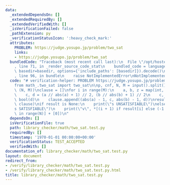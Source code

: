 ```yaml
---
data:
  _extendedDependsOn: []
  _extendedRequiredBy: []
  _extendedVerifiedWith: []
  _isVerificationFailed: false
  _pathExtension: py
  _verificationStatusIcon: ':heavy_check_mark:'
  attributes:
    PROBLEM: https://judge.yosupo.jp/problem/two_sat
    links:
    - https://judge.yosupo.jp/problem/two_sat
  bundledCode: "Traceback (most recent call last):\n  File \"/opt/hostedtoolcache/PyPy/3.7.13/x64/site-packages/onlinejudge_verify/documentation/build.py\"\
    , line 71, in _render_source_code_stat\n    bundled_code = language.bundle(stat.path,\
    \ basedir=basedir, options={'include_paths': [basedir]}).decode()\n  File \"/opt/hostedtoolcache/PyPy/3.7.13/x64/site-packages/onlinejudge_verify/languages/python.py\"\
    , line 96, in bundle\n    raise NotImplementedError\nNotImplementedError\n"
  code: "# verification-helper: PROBLEM https://judge.yosupo.jp/problem/two_sat\n\n\
    from math_.two_sat import two_sat\n\np, cnf, N, M = input().split()\nN, M = map(int,\
    \ (N, M))\nclause = []\nfor i in range(M):\n    a, b, z = map(int, input().split())\n\
    \    c, d = (a // abs(a) + 1) // 2, (b // abs(b) + 1) // 2\n    c, d = bool(c),\
    \ bool(d)\n    clause.append((abs(a) - 1, c, abs(b) - 1, d))\nresult = two_sat(N,\
    \ clause)\nif result is None:\n    print(\"s UNSATISFIABLE\")\nelse:\n    print(\"\
    s SATISFIABLE\")\n    print(\"v\", *[(i + 1) if result[i] else (-1 - i) for i\
    \ in range(N)] + [0])\n"
  dependsOn: []
  isVerificationFile: true
  path: library_checker/math/two_sat.test.py
  requiredBy: []
  timestamp: '1970-01-01 00:00:00+00:00'
  verificationStatus: TEST_ACCEPTED
  verifiedWith: []
documentation_of: library_checker/math/two_sat.test.py
layout: document
redirect_from:
- /verify/library_checker/math/two_sat.test.py
- /verify/library_checker/math/two_sat.test.py.html
title: library_checker/math/two_sat.test.py
---
```

